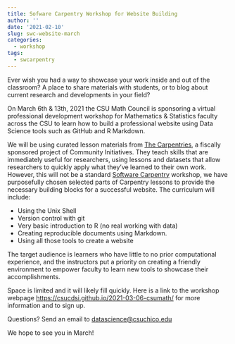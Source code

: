 ```yaml
---
title: Sofware Carpentry Workshop for Website Building
author: ''
date: '2021-02-10'
slug: swc-website-march
categories:
  - workshop
tags:
  - swcarpentry
---
```



Ever wish you had a way to showcase your work inside and out of the classroom? A place to share materials with students, or to blog about current research and developments in your field? 

On March 6th & 13th, 2021 the CSU Math Council is sponsoring a virtual professional development workshop for Mathematics & Statistics faculty across the CSU to learn how to build a professional website using Data Science tools such as GitHub and R Markdown. 

We will be using curated lesson materials from [The Carpentries](https://carpentries.org/), a fiscally sponsored project of Community Initiatives. They teach skills that are immediately useful for researchers, using lessons and datasets that allow researchers to quickly apply what they’ve learned to their own work. However, this will not be a standard [Software Carpentry](https://software-carpentry.org/) workshop, we have purposefully chosen selected parts of Carpentry lessons to provide the necessary building blocks for a successful website. The curriculum will include:

* Using the Unix Shell
* Version control with git
* Very basic introduction to R (no real working with data)
* Creating reproducible documents using Markdown.
* Using all those tools to create a website

The target audience is learners who have little to no prior computational experience, and the instructors put a priority on creating a friendly environment to empower faculty to learn new tools to showcase their accomplishments. 

Space is limited and it will likely fill quickly. Here is a link to the workshop webpage https://csucdsi.github.io/2021-03-06-csumath/ for more information and to sign up. 

Questions? Send an email to datascience@csuchico.edu 

We hope to see you in March!
